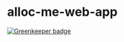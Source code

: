 # alloc-me-web-app

[![Greenkeeper badge](https://badges.greenkeeper.io/tibawatanabe/alloc-me-web-app.svg)](https://greenkeeper.io/)